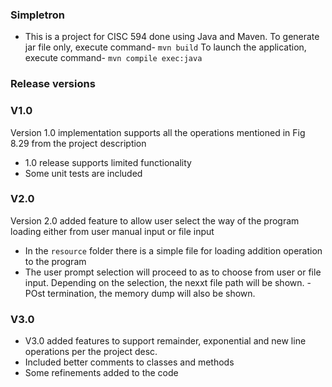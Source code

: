 ### Simpletron
- This is a project for CISC 594 done using Java and Maven. 
To generate jar file only, execute command- `mvn build`
To launch the application, execute command- `mvn compile exec:java`

### Release versions

### V1.0
Version 1.0 implementation supports all the operations mentioned in Fig 8.29 from the project description
- 1.0 release supports limited functionality
- Some unit tests are included 

### V2.0
Version 2.0 added feature to allow user select the way of the program loading either from user manual input or file input
- In the `resource` folder there is a simple file for loading addition operation to the program
- The user prompt selection will proceed to as to choose from user or file input. Depending on the selection, the nexxt file path will be shown. 
-POst termination, the memory dump will also be shown.


### V3.0
- V3.0 added features to support remainder, exponential and new line operations per the project desc.
- Included better comments to classes and methods
- Some refinements added to the code
